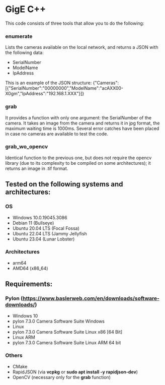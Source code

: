 # GigE C++

This code consists of three tools that allow you to do the following:

### enumerate
Lists the cameras available on the local network, and returns a JSON with the following data:

- SerialNumber
- ModelName
- IpAddress

This is an example of the JSON structure:
{"Cameras":[{"SerialNumber":"00000000","ModelName":"acAXX00-X0gm","IpAddress":"192.168.1.XXX"}]}

### grab
It provides a function with only one argument: the SerialNumber of the camera. It takes an image from the camera and returns it in jpg format, the maximum waiting time is 1000ms.
Several error catches have been placed in case no cameras are available to test the code.

### grab_wo_opencv
Identical function to the previous one, but does not require the opencv library (due to its complexity to be compiled on some architectures); it returns an image in .tif format.

## Tested on the following systems and architectures:

### OS
- Windows 10.0.19045.3086
- Debian 11 (Bullseye)
- Ubuntu 20.04 LTS (Focal Fossa)
- Ubuntu 22.04 LTS (Jammy Jellyfish
- Ubuntu 23.04 (Lunar Lobster)

### Architectures
- arm64
- AMD64 (x86_64)

## Requirements:

### Pylon (https://www.baslerweb.com/en/downloads/software-downloads/)
- Windows 10
-   pylon 7.3.0 Camera Software Suite Windows
- Linux
-   pylon 7.3.0 Camera Software Suite Linux x86 [64 Bit]
- Linux ARM
-   pylon 7.3.0 Camera Software Suite Linux ARM 64 bit

### Others
- CMake
- RapidJSON (via **vcpkg** or **sudo apt install -y rapidjson-dev**)
- OpenCV (necessary only for the **grab** function)




